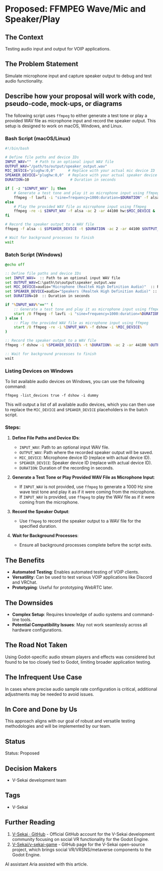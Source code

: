 # Proposed: FFMPEG Wave/Mic and Speaker/Play

## The Context

Testing audio input and output for VOIP applications.

## The Problem Statement

Simulate microphone input and capture speaker output to debug and test audio functionality.

## Describe how your proposal will work with code, pseudo-code, mock-ups, or diagrams

The following script uses `ffmpeg` to either generate a test tone or play a provided WAV file as microphone input and record the speaker output. This setup is designed to work on macOS, Windows, and Linux.

### Bash Script (macOS/Linux)

```bash
#!/bin/bash

# Define file paths and device IDs
INPUT_WAV=""  # Path to an optional input WAV file
OUTPUT_WAV="/path/to/output/speaker_output.wav"
MIC_DEVICE="plughw:0,0"      # Replace with your actual mic device ID
SPEAKER_DEVICE="plughw:0,0"  # Replace with your actual speaker device ID
DURATION=10                   # Duration in seconds

if [ -z "$INPUT_WAV" ]; then
    # Generate a test tone and play it as microphone input using ffmpeg
    ffmpeg -f lavfi -i "sine=frequency=1000:duration=$DURATION" -f alsa -ac 2 -ar 44100 hw:$MIC_DEVICE &
else
    # Play the provided WAV file as microphone input using ffmpeg
    ffmpeg -re -i $INPUT_WAV -f alsa -ac 2 -ar 44100 hw:$MIC_DEVICE &
fi

# Record the speaker output to a WAV file
ffmpeg -f alsa -i $SPEAKER_DEVICE -t $DURATION -ac 2 -ar 44100 $OUTPUT_WAV

# Wait for background processes to finish
wait
```

### Batch Script (Windows)

```bat
@echo off

:: Define file paths and device IDs
set INPUT_WAV=  :: Path to an optional input WAV file
set OUTPUT_WAV=C:\path\to\output\speaker_output.wav
set MIC_DEVICE=audio="Microphone (Realtek High Definition Audio)"  :: Replace with your actual mic device name
set SPEAKER_DEVICE=audio="Speakers (Realtek High Definition Audio)" :: Replace with your actual speaker device name
set DURATION=10  :: Duration in seconds

if "%INPUT_WAV%"=="" (
    :: Generate a test tone and play it as microphone input using ffmpeg
    start /B ffmpeg -f lavfi -i "sine=frequency=1000:duration=%DURATION%" -f dshow -i %MIC_DEVICE%
) else (
    :: Play the provided WAV file as microphone input using ffmpeg
    start /B ffmpeg -re -i %INPUT_WAV% -f dshow -i %MIC_DEVICE%
)

:: Record the speaker output to a WAV file
ffmpeg -f dshow -i %SPEAKER_DEVICE% -t %DURATION% -ac 2 -ar 44100 %OUTPUT_WAV%

:: Wait for background processes to finish
wait
```

### Listing Devices on Windows

To list available audio devices on Windows, you can use the following command:

```batch
ffmpeg -list_devices true -f dshow -i dummy
```

This will output a list of all available audio devices, which you can then use to replace the `MIC_DEVICE` and `SPEAKER_DEVICE` placeholders in the batch script.

### Steps:

1. **Define File Paths and Device IDs**:

   - `INPUT_WAV`: Path to an optional input WAV file.
   - `OUTPUT_WAV`: Path where the recorded speaker output will be saved.
   - `MIC_DEVICE`: Microphone device ID (replace with actual device ID).
   - `SPEAKER_DEVICE`: Speaker device ID (replace with actual device ID).
   - `DURATION`: Duration of the recording in seconds.

2. **Generate a Test Tone or Play Provided WAV File as Microphone Input**:

   - If `INPUT_WAV` is not provided, use `ffmpeg` to generate a 1000 Hz sine wave test tone and play it as if it were coming from the microphone.
   - If `INPUT_WAV` is provided, use `ffmpeg` to play the WAV file as if it were coming from the microphone.

3. **Record the Speaker Output**:

   - Use `ffmpeg` to record the speaker output to a WAV file for the specified duration.

4. **Wait for Background Processes**:
   - Ensure all background processes complete before the script exits.

## The Benefits

- **Automated Testing**: Enables automated testing of VOIP clients.
- **Versatility**: Can be used to test various VOIP applications like Discord and VRChat.
- **Prototyping**: Useful for prototyping WebRTC later.

## The Downsides

- **Complex Setup**: Requires knowledge of audio systems and command-line tools.
- **Potential Compatibility Issues**: May not work seamlessly across all hardware configurations.

## The Road Not Taken

Using Godot-specific audio stream players and effects was considered but found to be too closely tied to Godot, limiting broader application testing.

## The Infrequent Use Case

In cases where precise audio sample rate configuration is critical, additional adjustments may be needed to avoid issues.

## In Core and Done by Us

This approach aligns with our goal of robust and versatile testing methodologies and will be implemented by our team.

## Status

Status: Proposed <!-- Draft | Proposed | Rejected | Accepted | Deprecated | Superseded by -->

## Decision Makers

- V-Sekai development team

## Tags

- V-Sekai

## Further Reading

1. [V-Sekai · GitHub](https://github.com/v-sekai) - Official GitHub account for the V-Sekai development community focusing on social VR functionality for the Godot Engine.
2. [V-Sekai/v-sekai-game](https://github.com/v-sekai/v-sekai-game) - GitHub page for the V-Sekai open-source project, which brings social VR/VRSNS/metaverse components to the Godot Engine.

AI assistant Aria assisted with this article.
